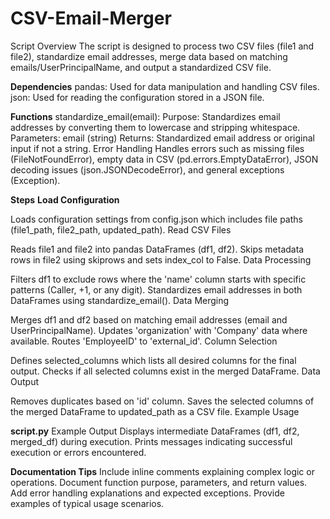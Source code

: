 # CSV-Email-Merger
Script Overview
The script is designed to process two CSV files (file1 and file2), standardize email addresses, merge data based on matching emails/UserPrincipalName, and output a standardized CSV file.

**Dependencies**
pandas: Used for data manipulation and handling CSV files.
json: Used for reading the configuration stored in a JSON file.

**Functions**
standardize_email(email):
Purpose: Standardizes email addresses by converting them to lowercase and stripping whitespace.
Parameters: email (string)
Returns: Standardized email address or original input if not a string.
Error Handling
Handles errors such as missing files (FileNotFoundError), empty data in CSV (pd.errors.EmptyDataError), JSON decoding issues (json.JSONDecodeError), and general exceptions (Exception).

**Steps**
**Load Configuration**

Loads configuration settings from config.json which includes file paths (file1_path, file2_path, updated_path).
Read CSV Files

Reads file1 and file2 into pandas DataFrames (df1, df2).
Skips metadata rows in file2 using skiprows and sets index_col to False.
Data Processing

Filters df1 to exclude rows where the 'name' column starts with specific patterns (Caller, +1, or any digit).
Standardizes email addresses in both DataFrames using standardize_email().
Data Merging

Merges df1 and df2 based on matching email addresses (email and UserPrincipalName).
Updates 'organization' with 'Company' data where available.
Routes 'EmployeeID' to 'external_id'.
Column Selection

Defines selected_columns which lists all desired columns for the final output.
Checks if all selected columns exist in the merged DataFrame.
Data Output

Removes duplicates based on 'id' column.
Saves the selected columns of the merged DataFrame to updated_path as a CSV file.
Example Usage
  
 
**script.py**
Example Output
Displays intermediate DataFrames (df1, df2, merged_df) during execution.
Prints messages indicating successful execution or errors encountered.

**Documentation Tips**
Include inline comments explaining complex logic or operations.
Document function purpose, parameters, and return values.
Add error handling explanations and expected exceptions.
Provide examples of typical usage scenarios.
